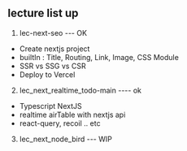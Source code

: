 


## lecture list up 

1. lec-next-seo --- OK   

-   Create nextjs project    
-   builtIn : Title, Routing, Link, Image, CSS Module   
-   SSR vs SSG vs CSR     
-   Deploy to Vercel  

2. lec_next_realtime_todo-main ---- ok

- Typescript NextJS
- realtime airTable with nextjs api
- react-query, recoil .. etc  


3. lec_next_node_bird  --- WIP

